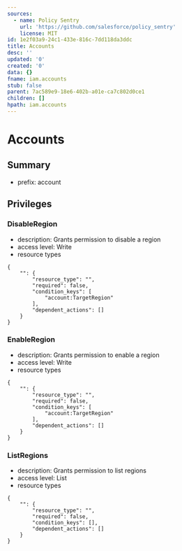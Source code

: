 ```yaml
---
sources:
  - name: Policy Sentry
    url: 'https://github.com/salesforce/policy_sentry'
    license: MIT
id: 1e2f03a9-24c1-433e-816c-7dd118da3ddc
title: Accounts
desc: ''
updated: '0'
created: '0'
data: {}
fname: iam.accounts
stub: false
parent: 7ac589e9-18e6-402b-a01e-ca7c802d0ce1
children: []
hpath: iam.accounts
---
```

# Accounts

## Summary

- prefix: account

## Privileges

### DisableRegion

- description: Grants permission to disable a region
- access level: Write
- resource types

```
{
    "": {
        "resource_type": "",
        "required": false,
        "condition_keys": [
            "account:TargetRegion"
        ],
        "dependent_actions": []
    }
}
```

### EnableRegion

- description: Grants permission to enable a region
- access level: Write
- resource types

```
{
    "": {
        "resource_type": "",
        "required": false,
        "condition_keys": [
            "account:TargetRegion"
        ],
        "dependent_actions": []
    }
}
```

### ListRegions

- description: Grants permission to list regions
- access level: List
- resource types

```
{
    "": {
        "resource_type": "",
        "required": false,
        "condition_keys": [],
        "dependent_actions": []
    }
}
```
